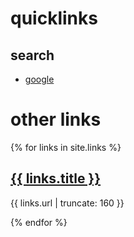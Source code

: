 # quicklinks

## search

- [google](https://www.google.de)


# other links

{% for links in site.links %}


<a href="{{ links.url | prepend: site.baseurl }}">
        <h2>{{ links.title }}</h2>
</a>

<p class="post-excerpt">{{ links.url | truncate: 160 }}</p>

{% endfor %}      
